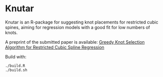 # Knutar
Knutar is an R-package for suggesting knot placements for restricted cubic spines, aiming for regression models with a good fit for low numbers of knots.

A preprint of the submitted paper is available: 
[Greedy Knot Selection Algorithm for Restricted Cubic Spline Regression](https://doi.org/10.21203/rs.3.rs-2708178/v1)


Build with:
```
./build.R
./build.sh
```


